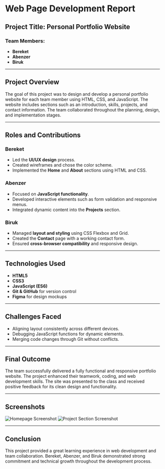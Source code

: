 # Web Page Development Report

## Project Title: Personal Portfolio Website

### Team Members:
- **Bereket**
- **Abenzer**
- **Biruk**

---

## Project Overview

The goal of this project was to design and develop a personal portfolio website for each team member using HTML, CSS, and JavaScript. The website includes sections such as an introduction, skills, projects, and contact information. The team collaborated throughout the planning, design, and implementation stages.

---

## Roles and Contributions

### **Bereket**
- Led the **UI/UX design** process.
- Created wireframes and chose the color scheme.
- Implemented the **Home** and **About** sections using HTML and CSS.

### **Abenzer**
- Focused on **JavaScript functionality**.
- Developed interactive elements such as form validation and responsive menus.
- Integrated dynamic content into the **Projects** section.

### **Biruk**
- Managed **layout and styling** using CSS Flexbox and Grid.
- Created the **Contact** page with a working contact form.
- Ensured **cross-browser compatibility** and responsive design.

---

## Technologies Used
- **HTML5**
- **CSS3**
- **JavaScript (ES6)**
- **Git & GitHub** for version control
- **Figma** for design mockups

---

## Challenges Faced
- Aligning layout consistently across different devices.
- Debugging JavaScript functions for dynamic elements.
- Merging code changes through Git without conflicts.

---

## Final Outcome

The team successfully delivered a fully functional and responsive portfolio website. The project enhanced their teamwork, coding, and web development skills. The site was presented to the class and received positive feedback for its clean design and functionality.

---

## Screenshots

![Homepage Screenshot](link-to-homepage-screenshot)
![Project Section Screenshot](link-to-project-section-screenshot)

---

## Conclusion

This project provided a great learning experience in web development and team collaboration. Bereket, Abenzer, and Biruk demonstrated strong commitment and technical growth throughout the development process.

